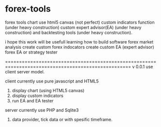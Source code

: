 # forex-tools
forex tools
chart use html5 canvas (not perfect)
custom indicators function (under heavy construction)
custom expert advisor(EA) (under heavy construction)
and backtesting tools (under heavy construction).

i hope this work will be usefull
learning how to build software
forex market analysis
create custom forex indocators
create custom EA (expert advisor)
forex EA or strategy tester

===================================================================================================
v 0.0.1
use client server model.

client currently use pure javascript and HTML5
1. display chart (using HTML5 canvas)
2. display custom indicators
3. run EA and EA tester

server currently use PHP and Sqlite3
1. data provider, tick data or with spesific timeframe.
